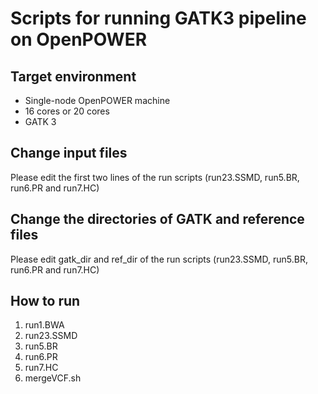 # Scripts for running GATK3 pipeline on OpenPOWER
## Target environment
+ Single-node OpenPOWER machine
+ 16 cores or 20 cores
+ GATK 3

## Change input files
Please edit the first two lines of the run scripts (run23.SSMD, run5.BR, run6.PR and run7.HC)

## Change the directories of GATK and reference files
Please edit gatk_dir and ref_dir of the run scripts (run23.SSMD, run5.BR, run6.PR and run7.HC)

## How to run
1. run1.BWA
2. run23.SSMD
3. run5.BR
4. run6.PR
5. run7.HC
6. mergeVCF.sh
